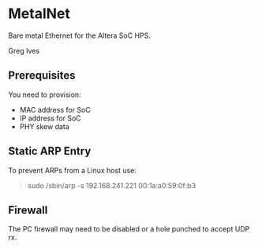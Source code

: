 
MetalNet
====
Bare metal Ethernet for the Altera SoC HPS.


Greg Ives



Prerequisites
----
You need to provision:
- MAC address for SoC
- IP address for SoC
- PHY skew data


Static ARP Entry
----
To prevent ARPs from a Linux host use:
> sudo /sbin/arp -s 192.168.241.221 00:1a:a0:59:0f:b3


Firewall
----
The PC firewall may need to be disabled or a hole punched to accept UDP rx.



